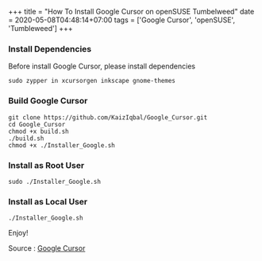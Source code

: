 +++
title = "How To Install Google Cursor on openSUSE Tumbelweed"
date = 2020-05-08T04:48:14+07:00
tags = ['Google Cursor', 'openSUSE', 'Tumbleweed']
+++

### Install Dependencies
Before install Google Cursor, please install dependencies
```
sudo zypper in xcursorgen inkscape gnome-themes
```
### Build Google Cursor
```
git clone https://github.com/KaizIqbal/Google_Cursor.git
cd Google_Cursor
chmod +x build.sh
./build.sh
chmod +x ./Installer_Google.sh
```

### Install as Root User
```
sudo ./Installer_Google.sh
```
### Install as Local User
```
./Installer_Google.sh
```

Enjoy!

Source : [Google Cursor](https://github.com/KaizIqbal/Google_Cursor)